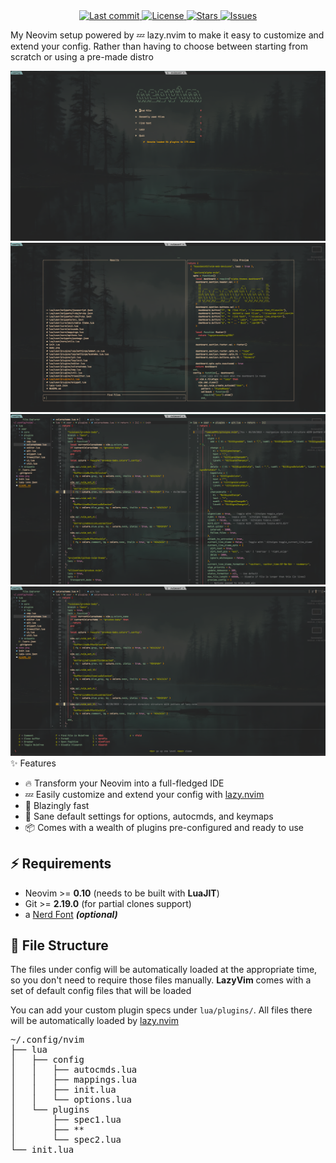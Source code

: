 <center>
    <a href="https://github.com/nguyenxuanhung2304/nvim/pulse">
      <img alt="Last commit" src="https://img.shields.io/github/last-commit/nguyenxuanhung2304/nvim?style=for-the-badge&logo=starship&color=8bd5ca&logoColor=D9E0EE&labelColor=302D41"/>
    </a>
    <a href="https://github.com/nguyenxuanhung2304/nvim/blob/main/LICENSE">
      <img alt="License" src="https://img.shields.io/github/license/nguyenxuanhung2304/nvim?style=for-the-badge&logo=starship&color=ee999f&logoColor=D9E0EE&labelColor=302D41" />
    </a>
    <a href="https://github.com/nguyenxuanhung2304/nvim/stargazers">
      <img alt="Stars" src="https://img.shields.io/github/stars/nguyenxuanhung2304/nvim?style=for-the-badge&logo=starship&color=c69ff5&logoColor=D9E0EE&labelColor=302D41" />
    </a>
    <a href="https://github.com/nguyenxuanhung2304/nvim/issues">
      <img alt="Issues" src="https://img.shields.io/github/issues/nguyenxuanhung2304/nvim?style=for-the-badge&logo=bilibili&color=F5E0DC&logoColor=D9E0EE&labelColor=302D41" />
    </a>
</center>

My Neovim setup powered by 💤 lazy.nvim to make it easy to customize and extend your config. Rather than having to choose between starting from scratch or using a pre-made distro

<center>
    <img src="./assets/alpha.png">
    <img src="./assets/telescope.png">
    <img src="./assets/main.png">
    <img src="./assets/which-key.png">
</center

## ✨ Features

- 🔥 Transform your Neovim into a full-fledged IDE
- 💤 Easily customize and extend your config with [lazy.nvim](https://github.com/folke/lazy.nvim)
- 🚀 Blazingly fast
- 🧹 Sane default settings for options, autocmds, and keymaps
- 📦 Comes with a wealth of plugins pre-configured and ready to use

## ⚡️ Requirements

- Neovim >= **0.10** (needs to be built with **LuaJIT**)
- Git >= **2.19.0** (for partial clones support)
- a [Nerd Font](https://www.nerdfonts.com/) **_(optional)_**

## 📂 File Structure

The files under config will be automatically loaded at the appropriate time,
so you don't need to require those files manually.
**LazyVim** comes with a set of default config files that will be loaded

You can add your custom plugin specs under `lua/plugins/`. All files there
will be automatically loaded by [lazy.nvim](https://github.com/folke/lazy.nvim)

<pre>
~/.config/nvim
├── lua
│   ├── config
│   │   ├── autocmds.lua
│   │   ├── mappings.lua
│   │   ├── init.lua
│   │   └── options.lua
│   └── plugins
│       ├── spec1.lua
│       ├── **
│       └── spec2.lua
└── init.lua
</pre>
